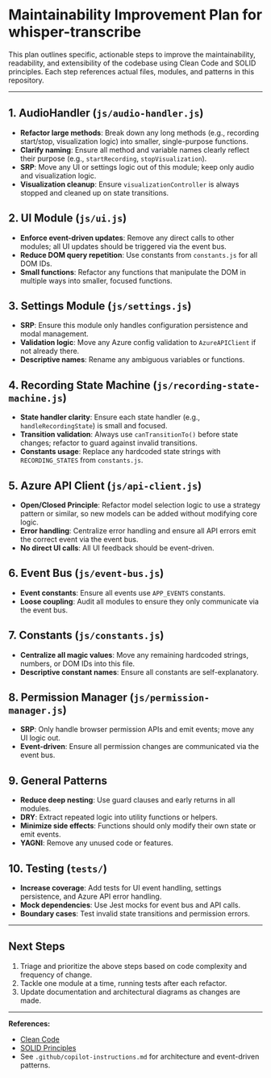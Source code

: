 # Maintainability Improvement Plan for whisper-transcribe

This plan outlines specific, actionable steps to improve the maintainability, readability, and extensibility of the codebase using Clean Code and SOLID principles. Each step references actual files, modules, and patterns in this repository.

---

## 1. AudioHandler (`js/audio-handler.js`)
- **Refactor large methods**: Break down any long methods (e.g., recording start/stop, visualization logic) into smaller, single-purpose functions.
- **Clarify naming**: Ensure all method and variable names clearly reflect their purpose (e.g., `startRecording`, `stopVisualization`).
- **SRP**: Move any UI or settings logic out of this module; keep only audio and visualization logic.
- **Visualization cleanup**: Ensure `visualizationController` is always stopped and cleaned up on state transitions.

## 2. UI Module (`js/ui.js`)
- **Enforce event-driven updates**: Remove any direct calls to other modules; all UI updates should be triggered via the event bus.
- **Reduce DOM query repetition**: Use constants from `constants.js` for all DOM IDs.
- **Small functions**: Refactor any functions that manipulate the DOM in multiple ways into smaller, focused functions.

## 3. Settings Module (`js/settings.js`)
- **SRP**: Ensure this module only handles configuration persistence and modal management.
- **Validation logic**: Move any Azure config validation to `AzureAPIClient` if not already there.
- **Descriptive names**: Rename any ambiguous variables or functions.

## 4. Recording State Machine (`js/recording-state-machine.js`)
- **State handler clarity**: Ensure each state handler (e.g., `handleRecordingState`) is small and focused.
- **Transition validation**: Always use `canTransitionTo()` before state changes; refactor to guard against invalid transitions.
- **Constants usage**: Replace any hardcoded state strings with `RECORDING_STATES` from `constants.js`.

## 5. Azure API Client (`js/api-client.js`)
- **Open/Closed Principle**: Refactor model selection logic to use a strategy pattern or similar, so new models can be added without modifying core logic.
- **Error handling**: Centralize error handling and ensure all API errors emit the correct event via the event bus.
- **No direct UI calls**: All UI feedback should be event-driven.

## 6. Event Bus (`js/event-bus.js`)
- **Event constants**: Ensure all events use `APP_EVENTS` constants.
- **Loose coupling**: Audit all modules to ensure they only communicate via the event bus.

## 7. Constants (`js/constants.js`)
- **Centralize all magic values**: Move any remaining hardcoded strings, numbers, or DOM IDs into this file.
- **Descriptive constant names**: Ensure all constants are self-explanatory.

## 8. Permission Manager (`js/permission-manager.js`)
- **SRP**: Only handle browser permission APIs and emit events; move any UI logic out.
- **Event-driven**: Ensure all permission changes are communicated via the event bus.

## 9. General Patterns
- **Reduce deep nesting**: Use guard clauses and early returns in all modules.
- **DRY**: Extract repeated logic into utility functions or helpers.
- **Minimize side effects**: Functions should only modify their own state or emit events.
- **YAGNI**: Remove any unused code or features.

## 10. Testing (`tests/`)
- **Increase coverage**: Add tests for UI event handling, settings persistence, and Azure API error handling.
- **Mock dependencies**: Use Jest mocks for event bus and API calls.
- **Boundary cases**: Test invalid state transitions and permission errors.

---

## Next Steps

1. Triage and prioritize the above steps based on code complexity and frequency of change.
2. Tackle one module at a time, running tests after each refactor.
3. Update documentation and architectural diagrams as changes are made.

---

**References:**  
- [Clean Code](https://www.oreilly.com/library/view/clean-code/9780136083238/)  
- [SOLID Principles](https://en.wikipedia.org/wiki/SOLID)  
- See `.github/copilot-instructions.md` for architecture and event-driven patterns.

